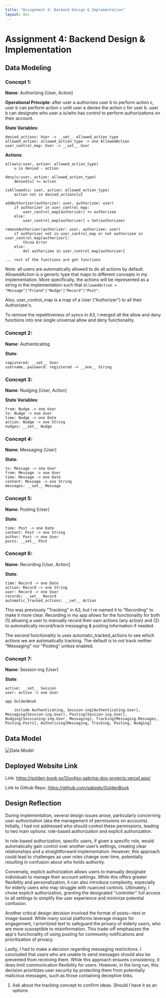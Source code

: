```yaml
---
title: "Assignment 4: Backend Design & Implementation"
layout: doc
---
```


# Assignment 4: Backend Design & Implementation

## Data Modeling

### Concept 1:

__Name__: Authorizing \[User, Action]

__Operational Principle__:
    after user a authorizes user b
    to perform action c,
    user b can perform action c
    until user a denies the action c for user b.
    user b can designate who user a is/who has control
    to perform authorizations on their account.

__State Variables__: 

    denied_actions: User -> __set__ allowed_action_type
    allowed_action: allowed_action_type -> one AllowedAction
    user_control_map: User -> __set__ User 

__Actions__:

    allow(u:user, action: allowed_action_type)
        u in denied - action

    deny(u:user, action: allowed_action_type)
        denied[u] += action
    
    isAllowed(u: user, action: allowed_action_type)
        action not in denied_actions[u]
    
    addAuthorizer(authorizer: user, authorizee: user)
        if authorizer in user_control_map:
            user_control_map[authorizer] += authorizee
        else:
            user_control_map[authorizer] = Set(authorizee)
        
    removeAuthorizer(authorizer: user, authorizee: user)
        if authorizer not in user_control_map or not authorizee in user_control_map[authorizer]:
            throw Error
        else:
            del authorizee in user_control_map[authorizer]
    
    ... rest of the functions are get functions

Note: all users are automatically allowed to do all actions by default.
AllowedAction is a generic type that maps to different concepts in my implementation. More specifically, 
the actions will be represented as a string in the implementation such that 
```AllowedAction = "Message"|"Friend"|"Nudge"|"Record"|"Post"```.

Also, user_control_map is a map of a User ("Authorizer") to all their Authorizee's.

To remove the repetitiveness of syncs in A3, I merged all the allow and deny functions into one single universal allow and deny functionality.

### Concept 2: 

__Name__: Authenticating

__State__:

    registered: __set__ User
    username, password: registered -> __one__ String


### Concept 3:
__Name__: Nudging \[User, Action]

__State Variables__: 

    from: Nudge -> one User
    to: Nudge -> one User
    time: Nudge -> one Date
    action: Nudge -> one String
    nudges: __set__ Nudge


### Concept 4:

__Name__: Messaging \[User]

__State__:

    to: Message -> one User
    from: Message -> one User
    time: Message -> one Date
    content: Message -> one String
    messages: __set__ Message


### Concept 5:

__Name__: Posting \[User]

__State__:

    time: Post -> one Date
    content: Post -> one String
    author: Post -> one User
    posts: __set__ Post

### Concept 6: 

__Name__: Recording \[User, Action]

__State__:
    
    time: Record -> one Date
    action: Record -> one String
    user: Record -> one User
    records: __set__ Record
    automatic_tracked_actions: __set__ Action

This was previously "Tracking" in A3, but I re-named it to "Recording" to make it more clear. Recording in my app allows for the functionality 
for both (1) allowing a user to manually record their own actions (any action) and (2) to automatically record/track messaging & posting information if needed.

The second functionality is uses automatic_tracked_actions to see which actions we are automatically tracking. The default is to 
not track neither "Messaging" nor "Posting" unless enabled.

### Concept 7: 

__Name__: Session-ing \[User]

__State__:

    active: __set__ Session
    user: active -> one User



```
app GoldenBook
    
    include Authenticating, Session-ing[Authenticating.User], Messaging[Session-ing.User], Posting[Session-ing.User], Nudging[Sessioning-ing.User, Messaging], Tracking[Messaging.Messages, Posting.Posts], Authorizing[Messaging, Tracking, Posting, Nudging]
```

## Data Model 
![Data Model](/assets/images/Assignments/DataModel.png)

## Deployed Website Link

Link: https://golden-book-px12ov4gv-sabrina-dos-projects.vercel.app/

Link to Github Repo: https://github.com/sabpdo/GoldenBook

## Design Reflection

During implementation, several design issues arose, particularly concerning user authorization (aka the management of permissions on accounts). Initially, I had not addressed who should control these permissions, leading to two main options: role-based authorization and explicit authorization.

In role-based authorization, specific users, if given a specific role, would automatically gain control over another user’s settings, creating clear relationships and a straightforward implementation. However, this approach could lead to challenges as user roles change over time, potentially resulting in confusion about who holds authority.

Conversely, explicit authorization allows users to manually designate individuals to manage their account settings. While this offers greater flexibility and personalization, it can also introduce complexity, especially for elderly users who may struggle with nuanced controls. Ultimately, I chose explicit authorization, granting the designated "controller" full access to all settings to simplify the user experience and minimize potential confusion.

Another critical design decision involved the format of posts—text or image-based. While many social platforms leverage images for engagement, I prioritized text to safeguard the privacy of elderly users, who are more susceptible to misinformation. This trade-off emphasizes the app's functionality of using posting for community notifications and  prioritization of privacy.

Lastly, I had to make a decision regarding messaging restrictions. I concluded that users who are unable to send messages should also be prevented from receiving them. While this approach ensures consistency, it does limit communication flexibility for users. However, in the long run, this decision prioritizes user security by protecting them from potentially malicious messages, such as those containing deceptive links.


1. Ask about the tracking concept to confirm ideas.
Should I have it as an options